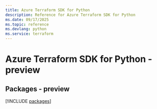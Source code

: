 ```yaml
---
title: Azure Terraform SDK for Python
description: Reference for Azure Terraform SDK for Python
ms.date: 09/17/2025
ms.topic: reference
ms.devlang: python
ms.service: terraform
---
```

# Azure Terraform SDK for Python - preview
## Packages - preview
[!INCLUDE [packages](terraform-index.md)]